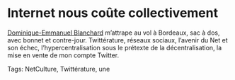 # Internet nous coûte collectivement

[Dominique-Emmanuel Blanchard](http://www.deb33.com/) m’attrape au vol à Bordeaux, sac à dos, avec bonnet et contre-jour. Twittérature, réseaux sociaux, l’avenir du Net et son échec, l’hypercentralisation sous le prétexte de la décentralisation, la mise en vente de mon compte Twitter.

Tags: NetCulture, Twittérature, une
